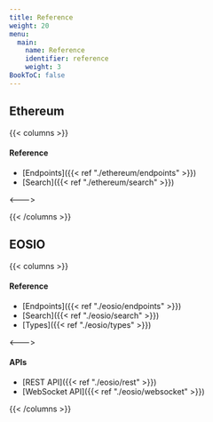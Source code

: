 ```yaml
---
title: Reference
weight: 20
menu:
  main:
    name: Reference
    identifier: reference
    weight: 3
BookToC: false
---
```


## Ethereum

{{< columns >}}

#### Reference

* [Endpoints]({{< ref "./ethereum/endpoints" >}})
* [Search]({{< ref "./ethereum/search" >}})

<--->

{{< /columns >}}


## EOSIO

{{< columns >}}

#### Reference

* [Endpoints]({{< ref "./eosio/endpoints" >}})
* [Search]({{< ref "./eosio/search" >}})
* [Types]({{< ref "./eosio/types" >}})

<--->

#### APIs

* [REST API]({{< ref "./eosio/rest" >}})
* [WebSocket API]({{< ref "./eosio/websocket" >}})

{{< /columns >}}